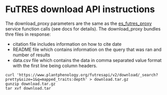 # FuTRES download API instructions

The download_proxy parameters are the same as the [es_futres_proxy](es_futres_proxy.md)  service function calls (see docs for details).
The download_proxy bundles thre files in response: 
 * citation file includes information on how to cite date
 * README file which contains information on the query that was ran and number of results
 * data.csv file which contains the data in comma separated value format with the first line being column headers.

```
curl 'https://www.plantphenology.org/futresapi/v2/download/_search?pretty&size=1&q=mapped_traits:depth' > download.tar.gz
gunzip download.tar.gz
tar xvf download.tar
```
